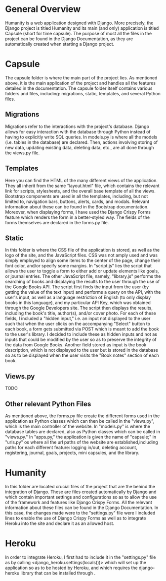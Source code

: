 # General Overview
Humanity is a web application designed with Django. More precisely, the Django project is titled Humanity and its main (and only) application is titled Capsule (short for time capsule). The purpose of most all the files in the project can be found in the Django Documentation, as they are automatically created when starting a Django project.

# Capsule
The capsule folder is where the main part of the project lies. As mentioned above, it is the main application of the project and handles all the features detailed in the documentation. The capsule folder itself contains various folders and files, including: migrations, static, templates, and several Python files. 

## Migrations
Migrations refer to the interactions with the project's database. Django allows for easy interaction with the database through Python instead of having to explicitly write SQL queries. In models.py is where all the models (i.e. tables in the database) are declared. Then, actions involving storing of new data, updating existing data, deleting data, etc., are all done through the views.py file.

## Templates
Here you can find the HTML of the many different views of the application. They all inherit from the same "layout.html" file, which contains the relevant link for scripts, stylesheets, and the overall base template of all the views. Bootstrap components are used in all the templates, including, but not limited to, navigation bars, buttons, alerts, cards, and modals. Relevant information about these can be found in the Bootstrap documentation. Moreover, when displaying forms, I have used the Django Crispy Forms feature which renders the form in a better-styled way. The fields of the forms themselves are declared in the forms.py file.

## Static
In this folder is where the CSS file of the application is stored, as well as the logo of the site, and the JavaScript files. CSS was not amply used and was simply employed to align some items to the center of the page, change their font color, and/or specify some margins. In "script.js" lies the script that allows the user to toggle a form to either add or update elements like goals, or journal entries. The other JavaScript file, namely, "library.js" performs the searching of books and displaying the results to the user through the use of the Google Books API. The script first finds the input from the user (by getting the value of the text input) and performs a query on the API, with the user's input, as well as a language restriction of English (to only display books in this language), and my particular API Key, which was obtained through the Google Developers site. The script then displays the results, including the book's title, author(s), and/or cover photo. For each of these fields, I included a "hidden input," i.e. an input not displayed to the user such that when the user clicks on the accompanying "Select" button to each book, a form gets submitted via POST which is meant to add the book to the user's library. I decided to include these as hidden inputs and not as inputs that could be modified by the user so as to preserve the integrity of the data from Google Books. Another field stored as input is the book description, which is not displayed to the user but is stored in the database so as to be displayed when the user visits the "Book notes" section of each book.

## Views.py
TODO

## Other relevant Python Files
As mentioned above, the forms.py file create the different forms used in the application as Python classes which can then be called in the "views.py", which is the main controller of the website. In "models.py" is where the database tables are declared, also as Python classes which can be called in "views.py." In "apps.py," the application is given the name of "capsule;" in "urls.py" os where all the url paths of the website are established,including paths for each different feature: logging in/out, deleting account, registering, journal, goals, projects, mini capsules, and the library.

# Humanity
In this folder are located crucial files of the project that are the behind the integration of Django. These are files created automatically by Django and which contain important settings and configurations so as to allow the use of the framework and features like Django Crispy Forms. All the relevant information about these files can be found in the Django Documentation. In this case, the changes made were to the "settings.py" file were I included lines to enable the use of Django Crispy Forms as well as to integrate Heroku into the site and declare it as an allowed host.

# Heroku
In order to integrate Heroku, I first had to include it in the "settings.py" file as by calling <django_heroku.settings(locals())> which will set up the application so as to be hosted by Heroku, and which requires the django-heroku library that can be installed through <pip>.
